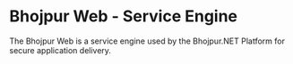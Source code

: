 # Bhojpur Web - Service Engine
The Bhojpur Web is a service engine used by the Bhojpur.NET Platform for secure application delivery.

